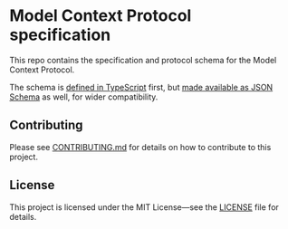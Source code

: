 # Model Context Protocol specification

This repo contains the specification and protocol schema for the Model Context Protocol.

The schema is [defined in TypeScript](schema/2024-11-05/schema.ts) first, but
[made available as JSON Schema](schema/2024-11-05/schema.json) as well, for wider
compatibility.

## Contributing

Please see [CONTRIBUTING.md](CONTRIBUTING.md) for details on how to contribute to this
project.

## License

This project is licensed under the MIT License—see the [LICENSE](LICENSE) file for
details.
